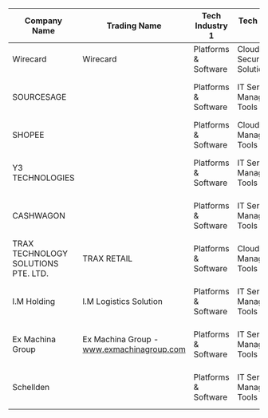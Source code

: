 | Company Name | Trading Name | Tech Industry 1 | Tech Product 1 | Tech Industry 2 | Tech Product 2 | Tech Industry 3 | Tech Product 3 | Tech Industry 4 | Tech Product 4 |
|--------------|--------------|-----------------|----------------|-----------------|----------------|-----------------|----------------|-----------------|----------------|
| Wirecard | Wirecard | Platforms & Software | Cloud Security Solutions | Platforms & Software | Big Data & Analytics Tools | Platforms & Software | AI Applications | Cloud and AI Infrastructure Services | Cloud Service Provider |
| SOURCESAGE |  | Platforms & Software | IT Service Management Tools | Platforms & Software | DevOps Tools | Platforms & Software | Cloud Security Solutions | Platforms & Software | Big Data & Analytics Tools |
| SHOPEE |  | Platforms & Software | Cloud and AI Managemnent Tools | Platforms & Software | Cost Management Tools | Platforms & Software | IT Service Management Tools | Platforms & Software | DevOps Tools |
| Y3 TECHNOLOGIES |  | Platforms & Software | IT Service Management Tools | Platforms & Software | DevOps Tools | Platforms & Software | Cloud Security Solutions | Platforms & Software | Big Data & Analytics Tools |
| CASHWAGON |  | Platforms & Software | IT Service Management Tools | Platforms & Software | DevOps Tools | Platforms & Software | Cloud Security Solutions | Platforms & Software | Big Data & Analytics Tools |
| TRAX TECHNOLOGY SOLUTIONS PTE. LTD. | TRAX RETAIL | Platforms & Software | Cloud and AI Managemnent Tools | Platforms & Software | Cost Management Tools | Platforms & Software | IT Service Management Tools | Platforms & Software | DevOps Tools |
| I.M Holding | I.M Logistics Solution | Platforms & Software | IT Service Management Tools | Platforms & Software | DevOps Tools | Platforms & Software | Cloud Security Solutions | Platforms & Software | Big Data & Analytics Tools |
| Ex Machina Group | Ex Machina Group - www.exmachinagroup.com | Platforms & Software | IT Service Management Tools | Platforms & Software | DevOps Tools | Platforms & Software | Cloud Security Solutions | Platforms & Software | Big Data & Analytics Tools |
| Schellden |  | Platforms & Software | IT Service Management Tools | Platforms & Software | DevOps Tools | Platforms & Software | Cloud Security Solutions | Platforms & Software | Big Data & Analytics Tools |